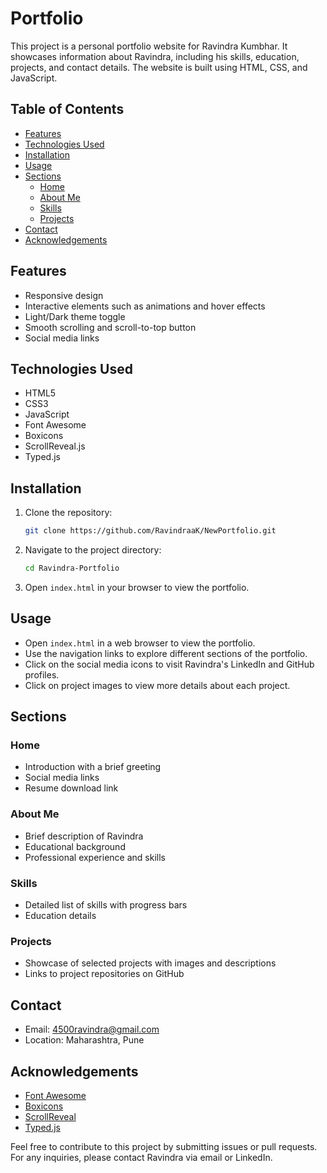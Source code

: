 # Portfolio

This project is a personal portfolio website for Ravindra Kumbhar. It showcases information about Ravindra, including his skills, education, projects, and contact details. The website is built using HTML, CSS, and JavaScript.

## Table of Contents
- [Features](#features)
- [Technologies Used](#technologies-used)
- [Installation](#installation)
- [Usage](#usage)
- [Sections](#sections)
  - [Home](#home)
  - [About Me](#about-me)
  - [Skills](#skills)
  - [Projects](#projects)
- [Contact](#contact)
- [Acknowledgements](#acknowledgements)

## Features
- Responsive design
- Interactive elements such as animations and hover effects
- Light/Dark theme toggle
- Smooth scrolling and scroll-to-top button
- Social media links

## Technologies Used
- HTML5
- CSS3
- JavaScript
- Font Awesome
- Boxicons
- ScrollReveal.js
- Typed.js

## Installation
1. Clone the repository:
    ```sh
    git clone https://github.com/RavindraaK/NewPortfolio.git
    ```
2. Navigate to the project directory:
    ```sh
    cd Ravindra-Portfolio
    ```
3. Open `index.html` in your browser to view the portfolio.

## Usage
- Open `index.html` in a web browser to view the portfolio.
- Use the navigation links to explore different sections of the portfolio.
- Click on the social media icons to visit Ravindra's LinkedIn and GitHub profiles.
- Click on project images to view more details about each project.

## Sections

### Home
- Introduction with a brief greeting
- Social media links
- Resume download link

### About Me
- Brief description of Ravindra
- Educational background
- Professional experience and skills

### Skills
- Detailed list of skills with progress bars
- Education details

### Projects
- Showcase of selected projects with images and descriptions
- Links to project repositories on GitHub

## Contact
- Email: [4500ravindra@gmail.com](mailto:4500ravindra@gmail.com)
- Location: Maharashtra, Pune

## Acknowledgements
- [Font Awesome](https://fontawesome.com/)
- [Boxicons](https://boxicons.com/)
- [ScrollReveal](https://scrollrevealjs.org/)
- [Typed.js](https://mattboldt.com/demos/typed-js/)

Feel free to contribute to this project by submitting issues or pull requests. For any inquiries, please contact Ravindra via email or LinkedIn.
